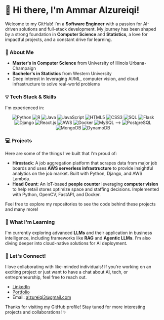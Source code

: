 # 👋 Hi there, I'm Ammar Alzureiqi!

Welcome to my GitHub! I'm a **Software Engineer** with a passion for AI-driven solutions and full-stack development. My journey has been shaped by a strong foundation in **Computer Science** and **Statistics**, a love for impactful projects, and a constant drive for learning.

### 🚀 About Me
- **Master's in Computer Science** from University of Illinois Urbana-Champaign
- **Bachelor's in Statistics** from Western University
- Deep interest in leveraging AI/ML, computer vision, and cloud infrastructure to solve real-world problems

### 💡 Tech Stack & Skills
I'm experienced in:

<div align="center">
  <img src="https://img.shields.io/badge/Python-3776AB?style=for-the-badge&logo=python&logoColor=white" alt="Python" />
  <img src="https://img.shields.io/badge/R-276DC3?style=for-the-badge&logo=r&logoColor=white" alt="R" />
  <img src="https://img.shields.io/badge/Java-007396?style=for-the-badge&logo=java&logoColor=white" alt="Java" />
  <img src="https://img.shields.io/badge/JavaScript-F7DF1E?style=for-the-badge&logo=javascript&logoColor=black" alt="JavaScript" />
  <img src="https://img.shields.io/badge/HTML5-E34F26?style=for-the-badge&logo=html5&logoColor=white" alt="HTML5" />
  <img src="https://img.shields.io/badge/CSS3-1572B6?style=for-the-badge&logo=css3&logoColor=white" alt="CSS3" />
  <img src="https://img.shields.io/badge/SQL-4479A1?style=for-the-badge&logo=postgresql&logoColor=white" alt="SQL" />
  <img src="https://img.shields.io/badge/Flask-000000?style=for-the-badge&logo=flask&logoColor=white" alt="Flask" />
  <img src="https://img.shields.io/badge/Django-092E20?style=for-the-badge&logo=django&logoColor=white" alt="Django" />
  <img src="https://img.shields.io/badge/React-61DAFB?style=for-the-badge&logo=react&logoColor=black" alt="React.js" />
  <img src="https://img.shields.io/badge/AWS-232F3E?style=for-the-badge&logo=amazon-aws&logoColor=white" alt="AWS" />
  <img src="https://img.shields.io/badge/Docker-2496ED?style=for-the-badge&logo=docker&logoColor=white" alt="Docker" />
<!--   <img src="https://img.shields.io/badge/OpenCV-5C3EE8?style=for-the-badge&logo=opencv&logoColor=white" alt="OpenCV" />
<!--   <img src="https://img.shields.io/badge/TensorFlow-FF6F00?style=for-the-badge&logo=tensorflow&logoColor=white" alt="TensorFlow" /> -->
<!--   <img src="https://img.shields.io/badge/PyTorch-EE4C2C?style=for-the-badge&logo=pytorch&logoColor=white" alt="PyTorch" /> -->
  <img src="https://img.shields.io/badge/MySQL-4479A1?style=for-the-badge&logo=mysql&logoColor=white" alt="MySQL" /> -->
  <img src="https://img.shields.io/badge/PostgreSQL-336791?style=for-the-badge&logo=postgresql&logoColor=white" alt="PostgreSQL" />
  <img src="https://img.shields.io/badge/MongoDB-47A248?style=for-the-badge&logo=mongodb&logoColor=white" alt="MongoDB" />
  <img src="https://img.shields.io/badge/DynamoDB-4053D6?style=for-the-badge&logo=amazon-dynamodb&logoColor=white" alt="DynamoDB" />
</div>

### 💻 Projects
Here are some of the things I've built that I'm proud of:
- **Hirestack**: A job aggregation platform that scrapes data from major job boards and uses **AWS serverless infrastructure** to provide insightful analytics on the job market. Built with Python, Django, and AWS Lambda.
- **Head Count**: An IoT-based **people counter** leveraging **computer vision** to help retail stores optimize space and staffing decisions. Implemented with Python, OpenCV, FastAPI, and Docker.

Feel free to explore my repositories to see the code behind these projects and many more!

### 🌱 What I'm Learning
I'm currently exploring advanced **LLMs** and their application in business intelligence, including frameworks like **RAG** and **Agentic LLMs**. I'm also diving deeper into cloud-native solutions for AI deployment.

### 🤝 Let's Connect!
I love collaborating with like-minded individuals! If you're working on an exciting project or just want to have a chat about AI, tech, or entrepreneurship, feel free to reach out.
- [LinkedIn](https://linkedin.com/in/AmmarAlzureiqi)
- [Portfolio](https://ammaralzureiqi.github.io/)
- Email: alzureiqi3@gmail.com

Thanks for visiting my GitHub profile! Stay tuned for more interesting projects and collaborations! ✨
